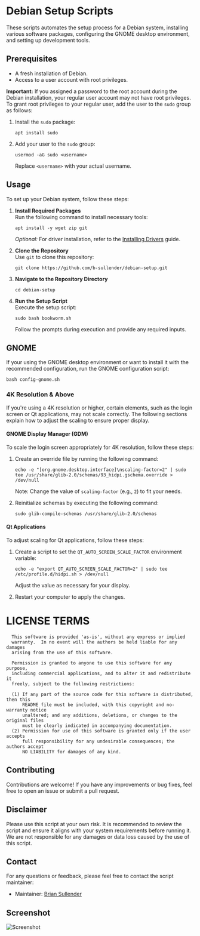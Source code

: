 # Debian Setup Scripts

These scripts automates the setup process for a Debian system, installing various software packages, configuring the GNOME desktop environment, and setting up development tools.

## Prerequisites

- A fresh installation of Debian.
- Access to a user account with root privileges.

**Important:** If you assigned a password to the root account during the Debian installation, your regular user account may not have root privileges. To grant root privileges to your regular user, add the user to the `sudo` group as follows:

1. Install the `sudo` package:
   ```shell
   apt install sudo
   ```

2. Add your user to the `sudo` group:
   ```shell
   usermod -aG sudo <username>
   ```
   Replace `<username>` with your actual username.

## Usage

To set up your Debian system, follow these steps:

1. **Install Required Packages**  
   Run the following command to install necessary tools:  
   ```shell
   apt install -y wget zip git
   ```
   *Optional:* For driver installation, refer to the [Installing Drivers](drivers.md) guide.

2. **Clone the Repository**  
   Use `git` to clone this repository:  
   ```shell
   git clone https://github.com/b-sullender/debian-setup.git
   ```

3. **Navigate to the Repository Directory**  
   ```shell
   cd debian-setup
   ```

4. **Run the Setup Script**  
   Execute the setup script:  
   ```shell
   sudo bash bookworm.sh
   ```

   Follow the prompts during execution and provide any required inputs.

## GNOME

If your using the GNOME desktop environment or want to install it with the recommended configuration, run the GNOME configuration script:
```shell
bash config-gnome.sh
```

### 4K Resolution & Above

If you're using a 4K resolution or higher, certain elements, such as the login screen or Qt applications, may not scale correctly. The following sections explain how to adjust the scaling to ensure proper display.

#### GNOME Display Manager (GDM)

To scale the login screen appropriately for 4K resolution, follow these steps:

1. Create an override file by running the following command:
   ```shell
   echo -e "[org.gnome.desktop.interface]\nscaling-factor=2" | sudo tee /usr/share/glib-2.0/schemas/93_hidpi.gschema.override > /dev/null
   ```
   Note: Change the value of `scaling-factor` (e.g., `2`) to fit your needs.
   
2. Reinitialize schemas by executing the following command:
   ```shell
   sudo glib-compile-schemas /usr/share/glib-2.0/schemas
   ```

#### Qt Applications

To adjust scaling for Qt applications, follow these steps:

1. Create a script to set the `QT_AUTO_SCREEN_SCALE_FACTOR` environment variable:  
   ```shell
   echo -e "export QT_AUTO_SCREEN_SCALE_FACTOR=2" | sudo tee /etc/profile.d/hidpi.sh > /dev/null
   ```  
   Adjust the value as necessary for your display.
   
2. Restart your computer to apply the changes.

LICENSE TERMS
=============
```
  This software is provided 'as-is', without any express or implied
  warranty.  In no event will the authors be held liable for any damages
  arising from the use of this software.
  
  Permission is granted to anyone to use this software for any purpose,
  including commercial applications, and to alter it and redistribute it
  freely, subject to the following restrictions:
  
  (1) If any part of the source code for this software is distributed, then this
      README file must be included, with this copyright and no-warranty notice
      unaltered; and any additions, deletions, or changes to the original files
      must be clearly indicated in accompanying documentation.
  (2) Permission for use of this software is granted only if the user accepts
      full responsibility for any undesirable consequences; the authors accept
      NO LIABILITY for damages of any kind.
```

## Contributing

Contributions are welcome! If you have any improvements or bug fixes, feel free to open an issue or submit a pull request.

## Disclaimer

Please use this script at your own risk. It is recommended to review the script and ensure it aligns with your system requirements before running it. We are not responsible for any damages or data loss caused by the use of this script.

## Contact

For any questions or feedback, please feel free to contact the script maintainer:

- Maintainer: [Brian Sullender](https://github.com/b-sullender)

## Screenshot

![Screenshot](screenshot.png)

